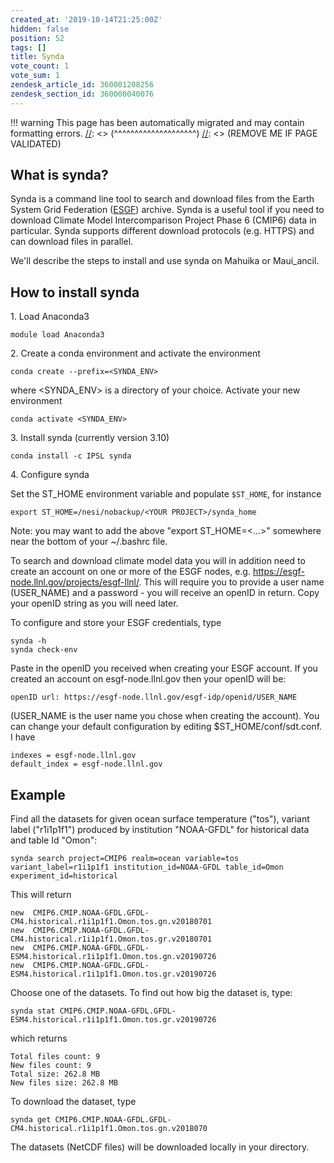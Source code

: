 ```yaml
---
created_at: '2019-10-14T21:25:00Z'
hidden: false
position: 52
tags: []
title: Synda
vote_count: 1
vote_sum: 1
zendesk_article_id: 360001208256
zendesk_section_id: 360000040076
---
```




[//]: <> (REMOVE ME IF PAGE VALIDATED)
[//]: <> (vvvvvvvvvvvvvvvvvvvv)
!!! warning
    This page has been automatically migrated and may contain formatting errors.
[//]: <> (^^^^^^^^^^^^^^^^^^^^)
[//]: <> (REMOVE ME IF PAGE VALIDATED)

## What is synda?

Synda is a command line tool to search and download files from the Earth
System Grid Federation ([ESGF](http://pcmdi.llnl.gov/)) archive. Synda
is a useful tool if you need to download Climate Model Intercomparison
Project Phase 6 (CMIP6) data in particular. Synda supports different
download protocols (e.g. HTTPS) and can download files in parallel.

We'll describe the steps to install and use synda on Mahuika or
Maui\_ancil.

## How to install synda

1\. Load Anaconda3

``` sl
module load Anaconda3
```

2\. Create a conda environment and activate the environment

``` sl
conda create --prefix=<SYNDA_ENV>
```

where &lt;SYNDA\_ENV&gt; is a directory of your choice. Activate your
new environment

``` sl
conda activate <SYNDA_ENV>
```

3\. Install synda (currently version 3.10)

``` sl
conda install -c IPSL synda
```

4\. Configure synda

Set the ST\_HOME environment variable and populate `$ST_HOME`, for
instance

``` sl
export ST_HOME=/nesi/nobackup/<YOUR PROJECT>/synda_home
```

Note: you may want to add the above "export ST\_HOME=&lt;...&gt;"
somewhere near the bottom of your ~/.bashrc file.

To search and download climate model data you will in addition need to
create an account on one or more of the ESGF nodes,
e.g. <https://esgf-node.llnl.gov/projects/esgf-llnl/>. This will require
you to provide a user name (USER\_NAME) and a password - you will
receive an openID in return. Copy your openID string as you will need
later.

To configure and store your ESGF credentials, type

``` sl
synda -h
synda check-env
```

Paste in the openID you received when creating your ESGF account. If you
created an account on esgf-node.llnl.gov then your openID will be:

``` sl
openID url: https://esgf-node.llnl.gov/esgf-idp/openid/USER_NAME
```

(USER\_NAME is the user name you chose when creating the account). You
can change your default configuration by editing
$ST\_HOME/conf/sdt.conf. I have

``` sl
indexes = esgf-node.llnl.gov
default_index = esgf-node.llnl.gov
```

## Example

Find all the datasets for given ocean surface temperature ("tos"),
variant label ("r1i1p1f1") produced by institution "NOAA-GFDL" for
historical data and table Id "Omon":

``` sl
synda search project=CMIP6 realm=ocean variable=tos variant_label=r1i1p1f1 institution_id=NOAA-GFDL table_id=Omon experiment_id=historical
```

This will return

``` sl
new  CMIP6.CMIP.NOAA-GFDL.GFDL-CM4.historical.r1i1p1f1.Omon.tos.gn.v20180701
new  CMIP6.CMIP.NOAA-GFDL.GFDL-CM4.historical.r1i1p1f1.Omon.tos.gr.v20180701
new  CMIP6.CMIP.NOAA-GFDL.GFDL-ESM4.historical.r1i1p1f1.Omon.tos.gn.v20190726
new  CMIP6.CMIP.NOAA-GFDL.GFDL-ESM4.historical.r1i1p1f1.Omon.tos.gr.v20190726
```

Choose one of the datasets. To find out how big the dataset is, type:

``` sl
synda stat CMIP6.CMIP.NOAA-GFDL.GFDL-ESM4.historical.r1i1p1f1.Omon.tos.gr.v20190726
```

which returns

``` sl
Total files count: 9
New files count: 9
Total size: 262.8 MB
New files size: 262.8 MB
```

To download the dataset, type

``` sl
synda get CMIP6.CMIP.NOAA-GFDL.GFDL-CM4.historical.r1i1p1f1.Omon.tos.gn.v2018070
```

The datasets (NetCDF files) will be downloaded locally in your
directory.